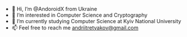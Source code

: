 - 👋 Hi, I’m @AndoroidX from Ukraine
- 👀 I’m interested in Computer Science and Cryptography
- 🌱 I’m currently studying Computer Science at Kyiv National University
- 📫 Feel free to reach me andriitretyakov@gmail.com
